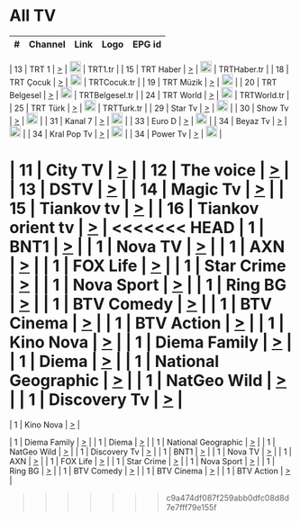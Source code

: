 <h1>All TV</h1>

| #   | Channel        | Link  | Logo | EPG id |
|:---:|:--------------:|:-----:|:----:|:------:|

| 13  | TRT 1            | [>](https://tv-trt1.medya.trt.com.tr/master.m3u8) | <img height="20" src="https://i.imgur.com/j786OLG.png"/> | TRT1.tr |
| 15  | TRT Haber        | [>](https://tv-trthaber.medya.trt.com.tr/master.m3u8) | <img height="20" src="https://i.imgur.com/OVfo8Ab.png"/> | TRTHaber.tr |
| 18  | TRT Çocuk        | [>](https://tv-trtcocuk.medya.trt.com.tr/master.m3u8) | <img height="20" src="https://i.imgur.com/QLFmD6d.png"/> | TRTCocuk.tr |
| 19  | TRT Müzik        | [>](https://tv-trtmuzik.medya.trt.com.tr/master.m3u8) | <img height="20" src="https://i.imgur.com/fIVFCEd.png"/> |
| 20  | TRT Belgesel     | [>](https://tv-trtbelgesel.medya.trt.com.tr/master.m3u8) | <img height="20" src="https://i.imgur.com/MGO87pe.png"/> | TRTBelgesel.tr |
| 24  | TRT World        | [>](https://tv-trtworld.medya.trt.com.tr/master.m3u8) | <img height="20" src="https://i.imgur.com/JEA2xpv.png"/> | TRTWorld.tr |
| 25  | TRT Türk         | [>](https://tv-trtturk.medya.trt.com.tr/master.m3u8) | <img height="20" src="https://i.imgur.com/OSTOQNw.png"/> | TRTTurk.tr |
| 29  | Star Tv   | [>](https://dogus-live.daioncdn.net/startv/startv_360p.m3u8) | <img height="20" src="https://i.imgur.com/IebUZx1.png"/> |
| 30  | Show Tv     | [>](https://ciner-live.daioncdn.net/showtv/showtv.m3u8) | <img height="20" src="https://i.imgur.com/IebUZx1.png"/> |
| 31  | Kanal 7     | [>](https://kanal7-live.daioncdn.net/kanal7/kanal7.m3u8) | <img height="20" src="https://i.imgur.com/IebUZx1.png"/> |
| 33  | Euro D    | [>](https://www.youtube.com/user/KanalD/live) | <img height="20" src="https://i.imgur.com/IebUZx1.png"/> |
| 34  | Beyaz Tv     | [>](https://beyaztv-live.daioncdn.net/beyaztv/beyaztv.m3u8) | <img height="20" src="https://i.imgur.com/IebUZx1.png"/> |
| 34  | Kral Pop Tv     | [>](https://www.youtube.com/watch?v=GuFTuKoXepw) | <img height="20" src="https://i.imgur.com/IebUZx1.png"/> |
| 34  | Power Tv     | [>](https://livetv.powerapp.com.tr/powerTV/powerhd.smil/chunklist.m3u8) | <img height="20" src="https://i.imgur.com/IebUZx1.png"/> |


| 11  | City TV | [>](https://tv.city.bg/play/tshls/citytv/index.m3u8) |
| 12  | The voice | [>](https://bss1.neterra.tv/thevoice/thevoice.m3u8) |
| 13  | DSTV | [>](http://46.249.95.140:8081/hls/data.m3u8) |
| 14  | Magic Tv | [>](https://bss1.neterra.tv/magictv/magictv.m3u8) |
| 15  | Tiankov tv | [>](https://streamer103.neterra.tv/tiankov-folk/live.m3u8) |
| 16  | Tiankov orient tv | [>](https://streamer103.neterra.tv/tiankov-orient/live.m3u8) |
<<<<<<< HEAD
| 1 | BNT1 | [>](https://ymkaya.xyz:45828/tv/bnt1/playlist.m3u8?wmsAuthSign=c2VydmVyX3RpbWU9MS83LzIwMjUgMjo1ODowMCBBTSZoYXNoX3ZhbHVlPTlKUWJ2M2MyU3NMYjBCTU1tbldGc2c9PSZ2YWxpZG1pbnV0ZXM9NjA=) |
| 1 | Nova TV | [>](https://ymkaya.xyz:45828/tv/novatv/playlist.m3u8?wmsAuthSign=c2VydmVyX3RpbWU9MS83LzIwMjUgMjo1ODoxMCBBTSZoYXNoX3ZhbHVlPXRGRjBSL3NOM2Q5NlFLTkIvUUtTR2c9PSZ2YWxpZG1pbnV0ZXM9NjA=) |
| 1 | AXN | [>](https://ymkaya.xyz:45828/tv/axn/playlist.m3u8?wmsAuthSign=c2VydmVyX3RpbWU9MS83LzIwMjUgMjo1ODoyMCBBTSZoYXNoX3ZhbHVlPSsvcTBtdFNGU1pRRFFPbjJHRUpyaUE9PSZ2YWxpZG1pbnV0ZXM9NjA=) |
| 1 | FOX Life | [>](https://ymkaya.xyz:45828/tv/foxlife/playlist.m3u8?wmsAuthSign=c2VydmVyX3RpbWU9MS83LzIwMjUgMjo1ODoyOSBBTSZoYXNoX3ZhbHVlPVZoTjJwMGtLb2Q3bm9sbXJoVTlDUVE9PSZ2YWxpZG1pbnV0ZXM9NjA=) |
| 1 | Star Crime | [>](https://ymkaya.xyz:45828/tv/foxcrime/playlist.m3u8?wmsAuthSign=c2VydmVyX3RpbWU9MS83LzIwMjUgMjo1ODozOSBBTSZoYXNoX3ZhbHVlPWNnaTREYktkcXVYbXhXeDVHbjYxTlE9PSZ2YWxpZG1pbnV0ZXM9NjA=) |
| 1 | Nova Sport | [>](https://ymkaya.xyz:45828/tv/novasport/playlist.m3u8?wmsAuthSign=c2VydmVyX3RpbWU9MS83LzIwMjUgMjo1ODo0OSBBTSZoYXNoX3ZhbHVlPW50RU4rREdGUSt1SjRvL08vQStrV1E9PSZ2YWxpZG1pbnV0ZXM9NjA=) |
| 1 | Ring BG | [>](https://ymkaya.xyz:45828/tv/ringbg/playlist.m3u8?wmsAuthSign=c2VydmVyX3RpbWU9MS83LzIwMjUgMjo1ODo1OSBBTSZoYXNoX3ZhbHVlPUVuaHdpb0thWGZGY1BZR1RqWW10Q3c9PSZ2YWxpZG1pbnV0ZXM9NjA=) |
| 1 | BTV Comedy | [>](https://ymkaya.xyz:45828/tv/btvcomedy/playlist.m3u8?wmsAuthSign=c2VydmVyX3RpbWU9MS83LzIwMjUgMjo1OToxMCBBTSZoYXNoX3ZhbHVlPVpDeStqUXZZcld1cHR1UjBuYkgycmc9PSZ2YWxpZG1pbnV0ZXM9NjA=) |
| 1 | BTV Cinema | [>](https://ymkaya.xyz:45828/tv/btvcinema/playlist.m3u8?wmsAuthSign=c2VydmVyX3RpbWU9MS83LzIwMjUgMjo1OToyMCBBTSZoYXNoX3ZhbHVlPW1JaVlRZ1BqQU9wZ1VEM1NZeHhaSGc9PSZ2YWxpZG1pbnV0ZXM9NjA=) |
| 1 | BTV Action | [>](https://ymkaya.xyz:45828/tv/btvaction/playlist.m3u8?wmsAuthSign=c2VydmVyX3RpbWU9MS83LzIwMjUgMjo1OTozMCBBTSZoYXNoX3ZhbHVlPWI0Ui9UVGhnY2ZxcVU5VHNCR0ZPc2c9PSZ2YWxpZG1pbnV0ZXM9NjA=) |
| 1 | Kino Nova | [>](https://ymkaya.xyz:45828/tv/kinonova/playlist.m3u8?wmsAuthSign=c2VydmVyX3RpbWU9MS83LzIwMjUgMjo1OTo0MCBBTSZoYXNoX3ZhbHVlPW1YWGFQU21ZWUJJTkZYQVprUkxST1E9PSZ2YWxpZG1pbnV0ZXM9NjA=) |
| 1 | Diema Family | [>](https://ymkaya.xyz:45828/tv/diemafamily/playlist.m3u8?wmsAuthSign=c2VydmVyX3RpbWU9MS83LzIwMjUgMjo1OTo0OSBBTSZoYXNoX3ZhbHVlPUYyMEswc1c1d20rYUl0VU53eEdUTnc9PSZ2YWxpZG1pbnV0ZXM9NjA=) |
| 1 | Diema | [>](https://ymkaya.xyz:45828/tv/diema/playlist.m3u8?wmsAuthSign=c2VydmVyX3RpbWU9MS83LzIwMjUgMjo1OTo1OSBBTSZoYXNoX3ZhbHVlPW5FVXBFZVVJTHc2Z2VyeUQ3K091akE9PSZ2YWxpZG1pbnV0ZXM9NjA=) |
| 1 | National Geographic | [>](https://ymkaya.xyz:45828/tv/natgeo/playlist.m3u8?wmsAuthSign=c2VydmVyX3RpbWU9MS83LzIwMjUgMzowMDo1OCBBTSZoYXNoX3ZhbHVlPVpCN0thbHFWeDVUNmdBYllsRkFhV0E9PSZ2YWxpZG1pbnV0ZXM9NjA=) |
| 1 | NatGeo Wild | [>](https://ymkaya.xyz:45828/tv/natgeowild/playlist.m3u8?wmsAuthSign=c2VydmVyX3RpbWU9MS83LzIwMjUgMzowMTowOCBBTSZoYXNoX3ZhbHVlPU12YWx4blpVVkNNd0s4NHRGSHl6Wnc9PSZ2YWxpZG1pbnV0ZXM9NjA=) |
| 1 | Discovery Tv | [>](https://ymkaya.xyz:45828/tv/discovery/playlist.m3u8?wmsAuthSign=c2VydmVyX3RpbWU9MS83LzIwMjUgMzowMToxOSBBTSZoYXNoX3ZhbHVlPSsxaGxhem56MGhUWjdaZnhkbERkNFE9PSZ2YWxpZG1pbnV0ZXM9NjA=) |
=======


| 1 | Kino Nova | [>](https://ymkaya.xyz:11336/tv/kinonova/playlist.m3u8?wmsAuthSign=c2VydmVyX3RpbWU9MS8yLzIwMjUgNDo0MDoyMCBBTSZoYXNoX3ZhbHVlPWlFS1FrWEtMMVRFM3l5YklUWUJQUHc9PSZ2YWxpZG1pbnV0ZXM9NjA=) |

| 1 | Diema Family | [>](https://ymkaya.xyz:11336/tv/diemafamily/playlist.m3u8?wmsAuthSign=c2VydmVyX3RpbWU9MS8yLzIwMjUgNDo0MDozMCBBTSZoYXNoX3ZhbHVlPUVUaTVKTldvZTF5WVVCM0YwL21kaXc9PSZ2YWxpZG1pbnV0ZXM9NjA=) |
| 1 | Diema | [>](https://ymkaya.xyz:11336/tv/diema/playlist.m3u8?wmsAuthSign=c2VydmVyX3RpbWU9MS8yLzIwMjUgNDo0MDo0MCBBTSZoYXNoX3ZhbHVlPVlYMWVJT2NuUjNpUTBsaytEUFFOS2c9PSZ2YWxpZG1pbnV0ZXM9NjA=) |
| 1 | National Geographic | [>](https://ymkaya.xyz:11336/tv/natgeo/playlist.m3u8?wmsAuthSign=c2VydmVyX3RpbWU9MS8yLzIwMjUgNDo0MTo0MSBBTSZoYXNoX3ZhbHVlPTJQTlVmcG5nYWx0M013eUhGRGxnd0E9PSZ2YWxpZG1pbnV0ZXM9NjA=) |
| 1 | NatGeo Wild | [>](https://ymkaya.xyz:11336/tv/natgeowild/playlist.m3u8?wmsAuthSign=c2VydmVyX3RpbWU9MS8yLzIwMjUgNDo0MTo1MSBBTSZoYXNoX3ZhbHVlPVl1OXZaTTliN0hGWEN3eDBYd1duNkE9PSZ2YWxpZG1pbnV0ZXM9NjA=) |
| 1 | Discovery Tv | [>](https://ymkaya.xyz:11336/tv/discovery/playlist.m3u8?wmsAuthSign=c2VydmVyX3RpbWU9MS8yLzIwMjUgNDo0MjowMSBBTSZoYXNoX3ZhbHVlPWtBQmdLNlY2RmQwWElzMVYzSDJyVkE9PSZ2YWxpZG1pbnV0ZXM9NjA=) |
| 1 | BNT1 | [>](https://ymkaya.xyz:11336/tv/bnt1/playlist.m3u8?wmsAuthSign=c2VydmVyX3RpbWU9MS8yLzIwMjUgNDozODozOCBBTSZoYXNoX3ZhbHVlPVVrMVlRQXpJWlhYeUh6ZFVpSC9NMUE9PSZ2YWxpZG1pbnV0ZXM9NjA=) |
| 1 | Nova TV | [>](https://ymkaya.xyz:11336/tv/novatv/playlist.m3u8?wmsAuthSign=c2VydmVyX3RpbWU9MS8yLzIwMjUgNDozODo0OCBBTSZoYXNoX3ZhbHVlPUVxQjh1a0ZzYkVGZU8zZDFGTzdreVE9PSZ2YWxpZG1pbnV0ZXM9NjA=) |
| 1 | AXN | [>](https://ymkaya.xyz:11336/tv/axn/playlist.m3u8?wmsAuthSign=c2VydmVyX3RpbWU9MS8yLzIwMjUgNDozODo1OCBBTSZoYXNoX3ZhbHVlPUpkWStGY1hkNXhaOVpPZ0thQ0FZL3c9PSZ2YWxpZG1pbnV0ZXM9NjA=) |
| 1 | FOX Life | [>](https://ymkaya.xyz:11336/tv/foxlife/playlist.m3u8?wmsAuthSign=c2VydmVyX3RpbWU9MS8yLzIwMjUgNDozOToxMCBBTSZoYXNoX3ZhbHVlPWt1ZDc1T3AzYlZDTjJnSy9TU0xJZlE9PSZ2YWxpZG1pbnV0ZXM9NjA=) |
| 1 | Star Crime | [>](https://ymkaya.xyz:11336/tv/foxcrime/playlist.m3u8?wmsAuthSign=c2VydmVyX3RpbWU9MS8yLzIwMjUgNDozOToyMCBBTSZoYXNoX3ZhbHVlPXIwVU45Nm9FR1l2enNkTG9TanBxbmc9PSZ2YWxpZG1pbnV0ZXM9NjA=) |
| 1 | Nova Sport | [>](https://ymkaya.xyz:11336/tv/novasport/playlist.m3u8?wmsAuthSign=c2VydmVyX3RpbWU9MS8yLzIwMjUgNDozOTozMCBBTSZoYXNoX3ZhbHVlPXlSZ0UxazVaM0xhSmc0NmR4T0c1T2c9PSZ2YWxpZG1pbnV0ZXM9NjA=) |
| 1 | Ring BG | [>](https://ymkaya.xyz:11336/tv/ringbg/playlist.m3u8?wmsAuthSign=c2VydmVyX3RpbWU9MS8yLzIwMjUgNDozOTo0MCBBTSZoYXNoX3ZhbHVlPTR4aUlFNHVUYWN4enY1WkVuOFZma2c9PSZ2YWxpZG1pbnV0ZXM9NjA=) |
| 1 | BTV Comedy | [>](https://ymkaya.xyz:11336/tv/btvcomedy/playlist.m3u8?wmsAuthSign=c2VydmVyX3RpbWU9MS8yLzIwMjUgNDozOTo1MCBBTSZoYXNoX3ZhbHVlPUtrMTJ2RHNTTUU1RFp1ZkVOdXFSK3c9PSZ2YWxpZG1pbnV0ZXM9NjA=) |
| 1 | BTV Cinema | [>](https://ymkaya.xyz:11336/tv/btvcinema/playlist.m3u8?wmsAuthSign=c2VydmVyX3RpbWU9MS8yLzIwMjUgNDozOTo1OSBBTSZoYXNoX3ZhbHVlPTZWcU9FZW56cG1NM1lrYy8xNE5NeHc9PSZ2YWxpZG1pbnV0ZXM9NjA=) |
| 1 | BTV Action | [>](https://ymkaya.xyz:11336/tv/btvaction/playlist.m3u8?wmsAuthSign=c2VydmVyX3RpbWU9MS8yLzIwMjUgNDo0MDoxMCBBTSZoYXNoX3ZhbHVlPUlDd0ErRkZVWThyMVZwR3c2REdGZ3c9PSZ2YWxpZG1pbnV0ZXM9NjA=) |
>>>>>>> c9a474df087f259abb0dfc08d8d7e7fff79e155f

